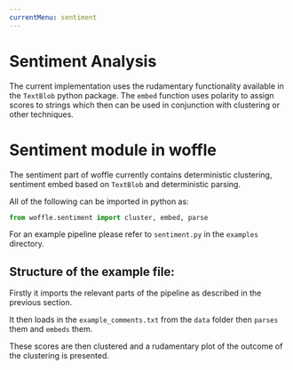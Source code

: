 ```yaml
---
currentMenu: sentiment
---
```


# Sentiment Analysis

The current implementation uses the rudamentary functionality
available in the `TextBlob` python package. The `embed` function 
uses polarity to assign scores to strings which then can be used in
conjunction with clustering or other techniques. 

# Sentiment module in woffle

The sentiment part of woffle currently contains deterministic
clustering, sentiment embed based on `TextBlob` and deterministic
parsing.

All of the following can be imported in python as:

```python
from woffle.sentiment import cluster, embed, parse
``` 

For an example pipeline please refer to `sentiment.py` in
the `examples` directory.

## Structure of the example file:

Firstly it imports the relevant parts of the pipeline as 
described in the previous section.

It then loads in the `example_comments.txt` from the `data` folder
then `parses` them and `embeds` them. 

These scores are then clustered and a rudamentary plot of the
outcome of the clustering is presented. 

